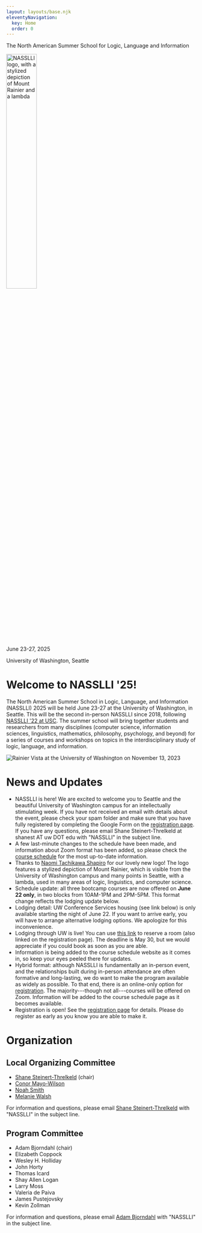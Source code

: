 ```yaml
---
layout: layouts/base.njk
eleventyNavigation:
  key: Home
  order: 0
---
```


<div class="container-fluid bg-lavender">
<div class="container py-3">

<p class="h2 text-center">The North American Summer School for Logic, Language and Information</p>

<div class="row">
<div class="col-4 mx-auto text-center">
<img src="/imgs/nasslli2025_logo.svg" width="40%" class="img-fluid" alt="NASSLLI logo, with a stylized depiction of Mount Rainier and a lambda" loading="lazy" decoding="async" />
</div>
<div class="col">
<p class="h4 text-center">June 23-27, 2025</p>
<p class="h4 text-center">University of Washington, Seattle</p>
</div>
<div class="col-4 mx-auto text-center">
</div>
</div>

</div>
</div>

<div class="container pt-3">
    <div class="row">
        <div class="col-10 mx-auto">

<div class="row">
    <div class="col">

# Welcome to NASSLLI '25!

The North American Summer School in Logic, Language, and Information (NASSLLI) 2025 will be held June 23-27 at the University of Washington, in Seattle. This will be the second in-person NASSLLI since 2018, following [NASSLLI '22 at USC](https://ml-la.github.io/nasslli2022/). The summer school will bring together students and researchers from many disciplines (computer science, information sciences, linguistics, mathematics, philosophy, psychology, and beyond) for a series of courses and workshops on topics in the interdisciplinary study of logic, language, and information.

</div>

<div class="col-6">
<img src="/imgs/20231113_November Campus_060.jpg" class="img-fluid float-end" alt="Rainier Vista at the University of Washington on November 13, 2023" loading="lazy" decoding="async" />
</div>
</div>

# News and Updates

- NASSLLI is here! We are excited to welcome you to Seattle and the beautiful University of Washington campus for an intellectually stimulating week.  If you have not received an email with details about the event, please check your spam folder and make sure that you have fully registered by completing the Google Form on the [registration page](registration).  If you have any questions, please email Shane Steinert-Threlkeld at shanest AT uw DOT edu with "NASSLLI" in the subject line.
- A few last-minute changes to the schedule have been made, and information about Zoom format has been added, so please check the [course schedule](schedule) for the most up-to-date information.
- Thanks to [Naomi Tachikawa Shapiro](https://tsnaomi.net/) for our lovely new logo!  The logo features a stylized depiction of Mount Rainier, which is visible from the University of Washington campus and many points in Seattle, with a lambda, used in many areas of logic, linguistics, and computer science.
- Schedule update: all three bootcamp courses are now offered on **June 22 only**, in two blocks from 10AM-1PM and 2PM-5PM.  This format change reflects the lodging update below.
- Lodging detail: UW Conference Services housing (see link below) is only available starting the night of June 22.  If you want to arrive early, you will have to arrange alternative lodging options.  We apologize for this inconvenience.
- Lodging through UW is live!  You can use [this link](https://washington.irisregistration.com/Form/6820) to reserve a room (also linked on the registration page).  The deadline is May 30, but we would appreciate if you could book as soon as you are able.
- Information is being added to the course schedule website as it comes in, so keep your eyes peeled there for updates.
- Hybrid format: although NASSLLI is fundamentally an in-person event, and the relationships built during in-person attendance are often formative and long-lasting, we do want to make the program available as widely as possible. To that end, there is an online-only option for [registration](registration).  The majority---though not all---courses will be offered on Zoom.  Information will be added to the course schedule page as it becomes available.
- Registration is open!  See the [registration page](registration) for details.  Please do register as early as you know you are able to make it.

# Organization

## Local Organizing Committee

- [Shane Steinert-Threlkeld](https://shane.st) (chair)
- [Conor Mayo-Wilson](http://faculty.washington.edu/conormw/)
- [Noah Smith](https://nasmith.github.io/)
- [Melanie Walsh](https://melaniewalsh.org/)

For information and questions, please email [Shane Steinert-Threlkeld](mailto:shanest@uw.edu) with "NASSLLI" in the subject line.

## Program Committee

- Adam Bjorndahl (chair)
- Elizabeth Coppock
- Wesley H. Holliday
- John Horty
- Thomas Icard
- Shay Allen Logan
- Larry Moss
- Valeria de Paiva
- James Pustejovsky
- Kevin Zollman

For information and questions, please email [Adam Bjorndahl](mailto:abjorn@cmu.edu) with "NASSLLI" in the subject line.

</div>
</div>